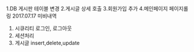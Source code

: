 1.DB 게시판 테이블 변경 2.게시글 상세 호출 3.회원가입 추가 4.메인페이지 페이지롤링 
2017.07.17
미비내역 
1. 시큐리티 로그인, 로그아웃
2. 세션처리
3. 게시글 insert,delete,update